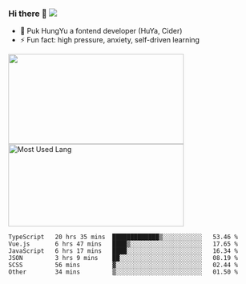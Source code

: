 ### Hi there 👋   ![](https://komarev.com/ghpvc/?username=trojan0523&color=ff69b4&label=PV+Since+2020-1-1)

 - 🔭 Puk HungYu a fontend developer (HuYa, Cider)
 - ⚡ Fun fact: high pressure, anxiety, self-driven learning 

 <img align="left" width="350px" height="180px" src="https://github-readme-stats.vercel.app/api?username=trojan0523&show_icons=true&icon_color=199861&count_private=true" />
 
 <img width="350px" height="165px" alt="Most Used Lang" src="https://github-readme-stats.vercel.app/api/top-langs/?username=trojan0523&layout=compact"/>
 

 <!--START_SECTION:waka-->

```text
TypeScript   20 hrs 35 mins  █████████████▒░░░░░░░░░░░   53.46 %
Vue.js       6 hrs 47 mins   ████▒░░░░░░░░░░░░░░░░░░░░   17.65 %
JavaScript   6 hrs 17 mins   ████░░░░░░░░░░░░░░░░░░░░░   16.34 %
JSON         3 hrs 9 mins    ██░░░░░░░░░░░░░░░░░░░░░░░   08.19 %
SCSS         56 mins         ▓░░░░░░░░░░░░░░░░░░░░░░░░   02.44 %
Other        34 mins         ▒░░░░░░░░░░░░░░░░░░░░░░░░   01.50 %
```

<!--END_SECTION:waka-->

 
<!--
**Trojan0523/Trojan0523** is a ✨ _special_ ✨ repository because its `README.md` (this file) appears on your GitHub profile.

Here are some ideas to get you started:

- 👯 looking to collaborate on where? i don`t know
- 🤔 I’m looking for help with ...
- 💬 Ask me about ...
- 📫 How to reach me: ...
- 😄 Pronouns: ...
- ⚡ Fun fact: ...
![](https://komarev.com/ghpvc/?username=trojan0523)
-->

